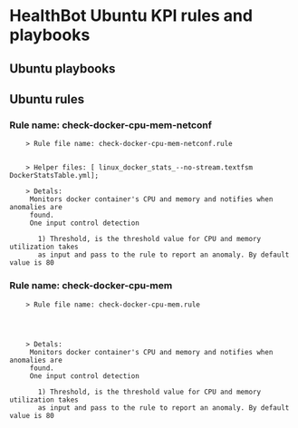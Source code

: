 # HealthBot Ubuntu KPI rules and playbooks

## Ubuntu playbooks

## Ubuntu rules

### Rule name: check-docker-cpu-mem-netconf 


		> Rule file name: check-docker-cpu-mem-netconf.rule


		> Helper files: [ linux_docker_stats_--no-stream.textfsm DockerStatsTable.yml];

		> Detals:
		 Monitors docker container's CPU and memory and notifies when anomalies are
		 found.
		 One input control detection
		
		   1) Threshold, is the threshold value for CPU and memory utilization takes
		   as input and pass to the rule to report an anomaly. By default value is 80
### Rule name: check-docker-cpu-mem 


		> Rule file name: check-docker-cpu-mem.rule




		> Detals:
		 Monitors docker container's CPU and memory and notifies when anomalies are
		 found.
		 One input control detection
		
		   1) Threshold, is the threshold value for CPU and memory utilization takes
		   as input and pass to the rule to report an anomaly. By default value is 80
